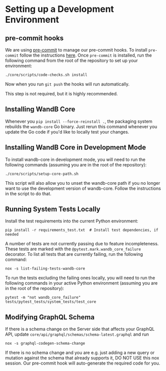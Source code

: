 # Setting up a Development Environment

## pre-commit hooks

We are using [pre-commit](https://pre-commit.com/) to manage our pre-commit hooks.  To install `pre-commit` follow
the instructions [here](https://pre-commit.com/#install). Once `pre-commit` is installed, run the following command
from the root of the repository to set up your environment:
```shell
./core/scripts/code-checks.sh install
```
Now when you run `git push` the hooks will run automatically.

This step is not required, but it is highly recommended.

## Installing WandB Core

Whenever you `pip install --force-reinstall .`, the packaging system rebuilds
the `wandb-core` Go binary. Just rerun this command whenever you update the
Go code if you'd like to locally test your changes.

## Installing WandB Core in Development Mode

To install wandb-core in development mode, you will need to run the following commands
(assuming you are in the root of the repository):
```shell
./core/scripts/setup-core-path.sh
```
This script will also allow you to unset the wandb-core path if you no longer want to use
the development version of wandb-core. Follow the instructions in the script to do that.

## Running System Tests Locally

Install the test requirements into the current Python environment:
```shell
pip install -r requirements_test.txt  # Install test dependencies, if needed
```

A number of tests are not currently passing due to feature incompleteness.
These tests are marked with the `@pytest.mark.wandb_core_failure` decorator.
To list all tests that are currently failing, run the following command:
```shell
nox -s list-failing-tests-wandb-core
```

To run the tests excluding the failing ones locally, you will need to run the following
commands in your active Python environment (assuming you are in the root of the repository):
```shell
pytest -m "not wandb_core_failure" tests/pytest_tests/system_tests/test_core
```

## Modifying GraphQL Schema

If there is a schema change on the Server side that affects your GraphQL API,
update `core/api/graphql/schemas/schema-latest.graphql` and run

```shell
nox -s graphql-codegen-schema-change
```

If there is no schema change and you are e.g. just adding a new query or mutation
against the schema that already supports it, DO NOT USE this nox session.
Our pre-commit hook will auto-generate the required code for you.
